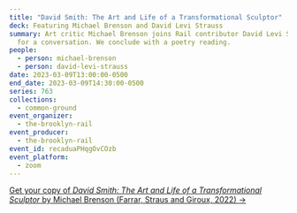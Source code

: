 ```yaml
---
title: "David Smith: The Art and Life of a Transformational Sculptor"
deck: Featuring Michael Brenson and David Levi Strauss
summary: Art critic Michael Brenson joins Rail contributor David Levi Strauss
  for a conversation. We conclude with a poetry reading.
people:
  - person: michael-brenson
  - person: david-levi-strauss
date: 2023-03-09T13:00:00-0500
end_date: 2023-03-09T14:30:00-0500
series: 763
collections:
  - common-ground
event_organizer:
  - the-brooklyn-rail
event_producer:
  - the-brooklyn-rail
event_id: recaduaPHqgOvCOzb
event_platform:
  - zoom
---
```

[G﻿et your copy of *David Smith: The Art and Life of a Transformational Sculptor* by Michael Brenson (Farrar, Straus and Giroux, 2022) →](https://us.macmillan.com/books/9780374281465/davidsmith)